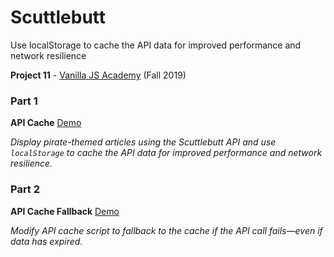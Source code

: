 # Scuttlebutt
Use localStorage to cache the API data for improved performance and network resilience

**Project 11** - [Vanilla JS Academy](https://vanillajsacademy.com/) (Fall 2019)


### Part 1

**API Cache**  [Demo](https://letioneill.github.io/scuttlebutt/01-api-cache.html)

*Display pirate-themed articles using the Scuttlebutt API and use `localStorage` to cache the API data for improved performance and network resilience.*


### Part 2

**API Cache Fallback**  [Demo](https://letioneill.github.io/scuttlebutt/02-api-cache-fallback.html)

*Modify API cache script to fallback to the cache if the API call fails—even if data has expired.*

